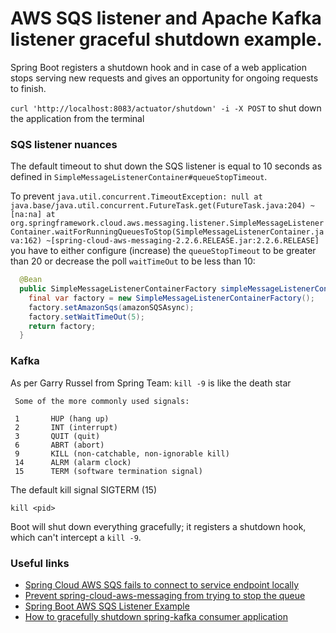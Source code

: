 # AWS SQS listener and Apache Kafka listener graceful shutdown example.

Spring Boot registers a shutdown hook and in case of a web application stops serving new requests and gives an opportunity for ongoing requests to finish.

`curl 'http://localhost:8083/actuator/shutdown' -i -X POST` to shut down the application from the terminal

### SQS listener nuances

The default timeout to shut down the SQS listener is equal to 10 seconds as defined in `SimpleMessageListenerContainer#queueStopTimeout`.

To prevent `java.util.concurrent.TimeoutException: null
at java.base/java.util.concurrent.FutureTask.get(FutureTask.java:204) ~[na:na]
at org.springframework.cloud.aws.messaging.listener.SimpleMessageListenerContainer.waitForRunningQueuesToStop(SimpleMessageListenerContainer.java:162) ~[spring-cloud-aws-messaging-2.2.6.RELEASE.jar:2.2.6.RELEASE]`
you have to either configure (increase) the `queueStopTimeout` to be greater than 20
or decrease the poll `waitTimeOut` to be less than 10:

```java
  @Bean
  public SimpleMessageListenerContainerFactory simpleMessageListenerContainerFactory(final AmazonSQSAsync amazonSQSAsync) {
    final var factory = new SimpleMessageListenerContainerFactory();
    factory.setAmazonSqs(amazonSQSAsync);
    factory.setWaitTimeOut(5);
    return factory;
  }
```

### Kafka
As per Garry Russel from Spring Team:
`kill -9` is like the death star

     Some of the more commonly used signals:

     1       HUP (hang up)
     2       INT (interrupt)
     3       QUIT (quit)
     6       ABRT (abort)
     9       KILL (non-catchable, non-ignorable kill)
     14      ALRM (alarm clock)
     15      TERM (software termination signal)
The default kill signal SIGTERM (15)

`kill <pid>`

Boot will shut down everything gracefully; it registers a shutdown hook, which can't intercept a `kill -9`.


### Useful links
* [Spring Cloud AWS SQS fails to connect to service endpoint locally](https://stackoverflow.com/questions/59517989/spring-cloud-aws-sqs-fails-to-connect-to-service-endpoint-locally)
* [Prevent spring-cloud-aws-messaging from trying to stop the queue](https://stackoverflow.com/questions/58601625/prevent-spring-cloud-aws-messaging-from-trying-to-stop-the-queue)
* [Spring Boot AWS SQS Listener Example](https://github.com/netsurfingzone/spring-boot-aws-sqs-listener-example)
* [How to gracefully shutdown spring-kafka consumer application](https://stackoverflow.com/questions/61653716/how-to-gracefully-shutdown-spring-kafka-consumer-application)
